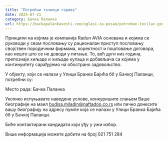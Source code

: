 ```yaml
---
title: "Потребни точиоци горива"
date: 2025-07-21
category: Бачка Паланка
url: https://backapalankavesti.com/oglasi-za-posao/potreban-tocilac-goriva-radun-avia/
---
```


Принципи на којима је компанија Radun AVIA основана и којима се руководи у свом пословању су рационалан приступ пословању својствен породичним фирмама, коректност и поштовање договора, као нешто што се не доводи у питање. То, већ дуги низ година, препознаје хиљаде и хиљаде купаца и добављача са којима у континуитету сарађујемо на обострано задовољство.

У објекту, који се налази у Улици Бранка Бајића бб у Бачкој Паланци, потребни су:

Место рада: Бачка Паланка

Уколико испуњавате наведене услове, конкуришите слањем Ваше биографије на маил budisa.miladin@naftadoo.co.rs или лично донесите вашу биографију на адресу пумпе која се налази у Улици Бранка Бајића бб у Бачкој Паланци.

Биће контактирани кандидати који уђу у ужи избор.

Више информација можете добити на број 021 751 284
